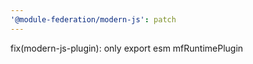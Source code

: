 ```yaml
---
'@module-federation/modern-js': patch
---
```


fix(modern-js-plugin): only export esm mfRuntimePlugin
